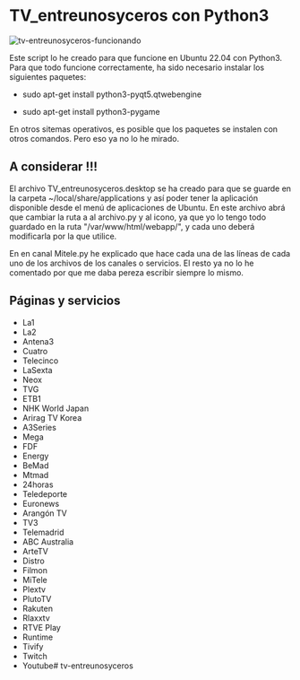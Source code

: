 # TV_entreunosyceros con Python3

![tv-entreunosyceros-funcionando](https://user-images.githubusercontent.com/6242827/230737797-66e6cb58-2b85-4922-b6a8-d91b26751d50.png)

Este script lo he creado para que funcione en Ubuntu 22.04 con Python3. Para que todo funcione correctamente, ha sido necesario instalar los siguientes paquetes:

- sudo apt-get install  python3-pyqt5.qtwebengine

- sudo apt-get install python3-pygame

En otros sitemas operativos, es posible que los paquetes se instalen con otros comandos. Pero eso ya no lo he mirado.

## A considerar !!!

El archivo TV_entreunosyceros.desktop se ha creado para que se guarde en la carpeta ~/local/share/applications y así poder tener la aplicación disponible desde
el menú de aplicaciones de Ubuntu. En este archivo abrá que cambiar la ruta a al archivo.py y al icono, ya que yo lo tengo todo guardado en la ruta "/var/www/html/webapp/", y cada uno deberá modificarla por la que utilice.

En en canal Mitele.py he explicado que hace cada una de las líneas de cada uno de los archivos de los canales o servicios. El resto ya no lo he comentado por que me daba pereza escribir siempre lo mismo.

## Páginas y servicios

- La1
- La2
- Antena3
- Cuatro
- Telecinco
- LaSexta
- Neox
- TVG
- ETB1
- NHK World Japan
- Arirag TV Korea
- A3Series
- Mega
- FDF
- Energy
- BeMad
- Mtmad
- 24horas
- Teledeporte
- Euronews
- Arangón TV
- TV3
- Telemadrid
- ABC Australia
- ArteTV
- Distro
- Filmon
- MiTele
- Plextv
- PlutoTV
- Rakuten
- Rlaxxtv
- RTVE Play
- Runtime
- Tivify
- Twitch
- Youtube# tv-entreunosyceros
